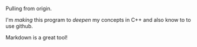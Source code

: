 Pulling from origin.

I'm _making_ this program to _deepen_ my concepts in C++
and also know to to use github.

Markdown is a great tool!

